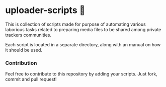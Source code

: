 # uploader-scripts :notebook:
This is collection of scripts made for purpose of automating various laborious tasks related to preparing media files to be shared among private trackers communities.  

Each script is located in a separate directory, along with an manual on how it should be used.  

### Contribution
Feel free to contribute to this repository by adding your scripts. Just fork, commit and pull request!